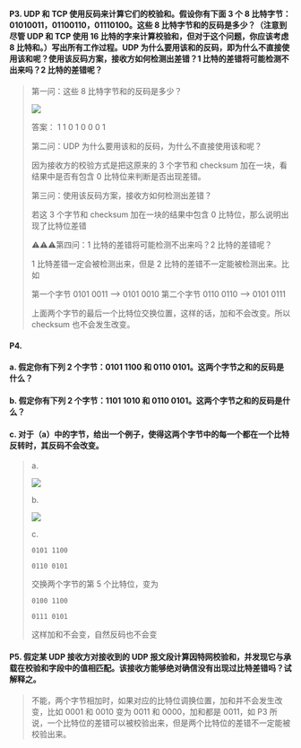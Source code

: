 #### P3. UDP 和 TCP 使用反码来计算它们的校验和。假设你有下面 3 个 8 比特字节：01010011，01100110，01110100。这些 8 比特字节和的反码是多少？（注意到尽管 UDP 和 TCP 使用 16 比特的字来计算校验和，但对于这个问题，你应该考虑 8 比特和。）写出所有工作过程。UDP 为什么要用该和的反码，即为什么不直接使用该和呢？使用该反码方案，接收方如何检测出差错？1 比特的差错将可能检测不出来吗？2 比特的差错呢？

> 第一问：这些 8 比特字节和的反码是多少？
> 
> ![](https://github.com/YangXiaoHei/Networking/blob/master/计算机网络自顶向下/03%20运输层/images/p3.1.png)
> 
> 答案： 1 1 0 1  0 0 0 1
> 
> 第二问：UDP 为什么要用该和的反码，为什么不直接使用该和呢？
> 
> 因为接收方的校验方式是把这原来的 3 个字节和 checksum 加在一块，看结果中是否有包含 0 比特位来判断是否出现差错。
> 
> 第三问：使用该反码方案，接收方如何检测出差错？
> 
> 若这 3 个字节和 checksum 加在一块的结果中包含 0 比特位，那么说明出现了比特位差错
> 
> ⚠️⚠️⚠️第四问：1 比特的差错将可能检测不出来吗？2 比特的差错呢？
> 
> 1 比特差错一定会被检测出来，但是 2 比特的差错不一定能被检测出来。比如 
> 
> 第一个字节 0101 0011 --> 0101 0010 
> 第二个字节 0110 0110 --> 0101 0111
> 
> 上面两个字节的最后一个比特位交换位置，这样的话，加和不会改变。所以 checksum 也不会发生改变。

#### P4. 
#### a. 假定你有下列 2 个字节：0101 1100 和 0110 0101。这两个字节之和的反码是什么？
#### b. 假定你有下列 2 个字节：1101 1010 和 0110 0101。这两个字节之和的反码是什么？
#### c. 对于（a）中的字节，给出一个例子，使得这两个字节中的每一个都在一个比特反转时，其反码不会改变。

> a.
> 
> ![](https://github.com/YangXiaoHei/Networking/blob/master/计算机网络自顶向下/03%20运输层/images/p4.1.png)
> 
> b.
> 
> ![](https://github.com/YangXiaoHei/Networking/blob/master/计算机网络自顶向下/03%20运输层/images/p4.2.png)
> 
> c.
> 
> `0101 1100`
> 
> `0110 0101`
> 
> 交换两个字节的第 5 个比特位，变为
> 
> `0100 1100`
> 
> `0111 0101`
> 
> 这样加和不会变，自然反码也不会变

#### P5. 假定某 UDP 接收方对接收到的 UDP 报文段计算因特网校验和，并发现它与承载在校验和字段中的值相匹配。该接收方能够绝对确信没有出现过比特差错吗？试解释之。

> 不能，两个字节相加时，如果对应的比特位调换位置，加和并不会发生改变，比如 0001 和 0010 变为 0011 和 0000，加和都是 0011，如 P3 所说，一个比特位的差错可以被校验出来，但是两个比特位的差错不一定能被校验出来。
